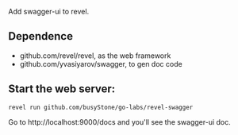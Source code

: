 
Add swagger-ui to revel.

## Dependence

* github.com/revel/revel, as the web framework
* github.com/yvasiyarov/swagger, to gen doc code

## Start the web server:

    revel run github.com/busyStone/go-labs/revel-swagger

Go to http://localhost:9000/docs and you'll see the swagger-ui doc.